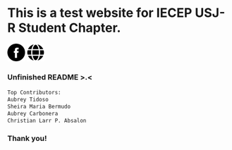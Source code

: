# This is a test website for IECEP USJ-R Student Chapter.
[<img alt="IECEP - USJ-R STUDENT CHAPTER FB Page" width="40px" src="images/facebook.png" />](https://www.facebook.com/usjr.iecep) [<img alt="IECEP - USJ-R STUDENT CHAPTER Website" width="40px" src="images/web.png" />](https://iecep-usj-r.github.io/iecep/)
### Unfinished README >.<
```
Top Contributors:
Aubrey Tidoso
Sheira Maria Bermudo
Aubrey Carbonera
Christian Larr P. Absalon
```

### Thank you!
